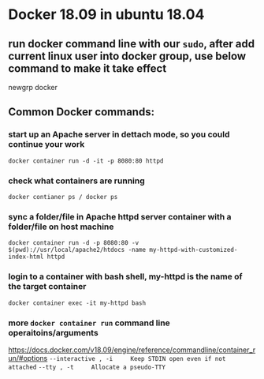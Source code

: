 # Docker 18.09 in ubuntu 18.04
## run docker command line with our `sudo`, after add current linux user into docker group, use below command to make it take effect
newgrp docker 
## Common Docker commands:
### start up an Apache server in dettach mode, so you could continue your work
`docker container run -d -it -p 8080:80 httpd`
### check what containers are running
`docker contianer ps / docker ps`
### sync a folder/file in Apache httpd server container with a folder/file on host machine
`docker container run -d -p 8080:80 -v $(pwd)://usr/local/apache2/htdocs -name my-httpd-with-customized-index-html httpd`
### login to a container with bash shell, my-httpd is the name of the target container
`docker container exec -it my-httpd bash`
### more `docker container run` command line operaitoins/arguments
https://docs.docker.com/v18.09/engine/reference/commandline/container_run/#options
`--interactive , -i		Keep STDIN open even if not attached`
`--tty , -t		Allocate a pseudo-TTY`